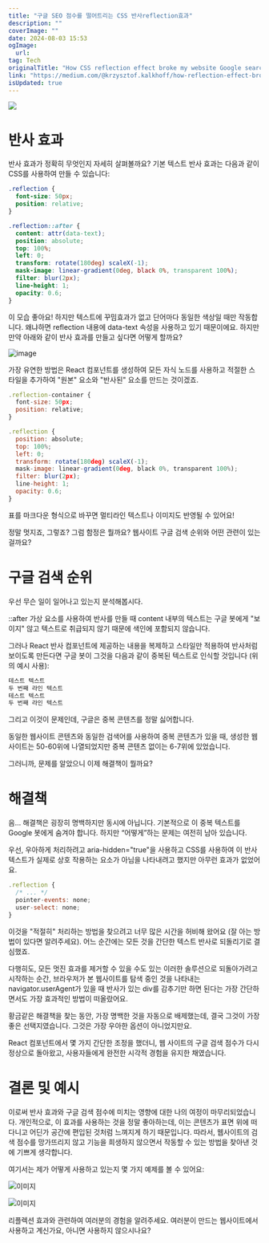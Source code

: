 ```yaml
---
title: "구글 SEO 점수를 떨어트리는 CSS 반사reflection효과"
description: ""
coverImage: ""
date: 2024-08-03 15:53
ogImage:
  url:
tag: Tech
originalTitle: "How CSS reflection effect broke my website Google search score"
link: "https://medium.com/@krzysztof.kalkhoff/how-reflection-effect-broke-my-website-google-search-score-841d4f9acee9"
isUpdated: true
---
```


<img src="/assets/img/HowCSSreflectioneffectbrokemywebsiteGooglesearchscore_0.png" />

# 반사 효과

반사 효과가 정확히 무엇인지 자세히 살펴볼까요? 기본 텍스트 반사 효과는 다음과 같이 CSS를 사용하여 만들 수 있습니다:

```css
.reflection {
  font-size: 50px;
  position: relative;
}

.reflection::after {
  content: attr(data-text);
  position: absolute;
  top: 100%;
  left: 0;
  transform: rotate(180deg) scaleX(-1);
  mask-image: linear-gradient(0deg, black 0%, transparent 100%);
  filter: blur(2px);
  line-height: 1;
  opacity: 0.6;
}
```

<!-- seedividend - 사각형 -->

<ins class="adsbygoogle"
     style="display:block"
     data-ad-client="ca-pub-4877378276818686"
     data-ad-slot="1898504329"
     data-ad-format="auto"
     data-full-width-responsive="true"></ins>

<script>
     (adsbygoogle = window.adsbygoogle || []).push({});
</script>

이 모습 좋아요! 하지만 텍스트에 꾸밈효과가 없고 단어마다 동일한 색상일 때만 작동합니다. 왜냐하면 reflection 내용에 data-text 속성을 사용하고 있기 때문이에요. 하지만 만약 아래와 같이 반사 효과를 만들고 싶다면 어떻게 할까요?

![image](/assets/img/HowCSSreflectioneffectbrokemywebsiteGooglesearchscore_1.png)

가장 유연한 방법은 React 컴포넌트를 생성하여 모든 자식 노드를 사용하고 적절한 스타일을 추가하여 "원본" 요소와 "반사된" 요소를 만드는 것이겠죠.

```js
.reflection-container {
  font-size: 50px;
  position: relative;
}

.reflection {
  position: absolute;
  top: 100%;
  left: 0;
  transform: rotate(180deg) scaleX(-1);
  mask-image: linear-gradient(0deg, black 0%, transparent 100%);
  filter: blur(2px);
  line-height: 1;
  opacity: 0.6;
}
```

<!-- seedividend - 사각형 -->

<ins class="adsbygoogle"
     style="display:block"
     data-ad-client="ca-pub-4877378276818686"
     data-ad-slot="1898504329"
     data-ad-format="auto"
     data-full-width-responsive="true"></ins>

<script>
     (adsbygoogle = window.adsbygoogle || []).push({});
</script>

표를 마크다운 형식으로 바꾸면 멀티라인 텍스트나 이미지도 반영될 수 있어요!

정말 멋지죠, 그렇죠? 그럼 함정은 뭘까요? 웹사이트 구글 검색 순위와 어떤 관련이 있는 걸까요?

# 구글 검색 순위

우선 무슨 일이 일어나고 있는지 분석해봅시다.

<!-- seedividend - 사각형 -->

<ins class="adsbygoogle"
     style="display:block"
     data-ad-client="ca-pub-4877378276818686"
     data-ad-slot="1898504329"
     data-ad-format="auto"
     data-full-width-responsive="true"></ins>

<script>
     (adsbygoogle = window.adsbygoogle || []).push({});
</script>

::after 가상 요소를 사용하여 반사를 만들 때 content 내부의 텍스트는 구글 봇에게 "보이지" 않고 텍스트로 취급되지 않기 때문에 색인에 포함되지 않습니다.

그러나 React 반사 컴포넌트에 제공하는 내용을 복제하고 스타일만 적용하여 반사처럼 보이도록 만든다면 구글 봇이 그것을 다음과 같이 중복된 텍스트로 인식할 것입니다 (위의 예시 사용):

```js
테스트 텍스트
두 번째 라인 텍스트
테스트 텍스트
두 번째 라인 텍스트
```

그리고 이것이 문제인데, 구글은 중복 콘텐츠를 정말 싫어합니다.

<!-- seedividend - 사각형 -->

<ins class="adsbygoogle"
     style="display:block"
     data-ad-client="ca-pub-4877378276818686"
     data-ad-slot="1898504329"
     data-ad-format="auto"
     data-full-width-responsive="true"></ins>

<script>
     (adsbygoogle = window.adsbygoogle || []).push({});
</script>

동일한 웹사이트 콘텐츠와 동일한 검색어를 사용하여 중복 콘텐츠가 있을 때, 생성한 웹사이트는 50-60위에 나열되었지만 중복 콘텐츠 없이는 6-7위에 있었습니다.

그러니까, 문제를 알았으니 이제 해결책이 뭘까요?

# 해결책

음... 해결책은 굉장히 명백하지만 동시에 아닙니다. 기본적으로 이 중복 텍스트를 Google 봇에게 숨겨야 합니다. 하지만 “어떻게”하는 문제는 여전히 남아 있습니다.

<!-- seedividend - 사각형 -->

<ins class="adsbygoogle"
     style="display:block"
     data-ad-client="ca-pub-4877378276818686"
     data-ad-slot="1898504329"
     data-ad-format="auto"
     data-full-width-responsive="true"></ins>

<script>
     (adsbygoogle = window.adsbygoogle || []).push({});
</script>

우선, 우아하게 처리하려고 aria-hidden="true"을 사용하고 CSS를 사용하여 이 반사 텍스트가 실제로 상호 작용하는 요소가 아님을 나타내려고 했지만 아무런 효과가 없었어요.

```js
.reflection {
  /* ... */
  pointer-events: none;
  user-select: none;
}
```

이것을 "적절히" 처리하는 방법을 찾으려고 너무 많은 시간을 허비해 왔어요 (잘 아는 방법이 있다면 알려주세요). 어느 순간에는 모든 것을 간단한 텍스트 반사로 되돌리기로 결심했죠.

다행히도, 모든 멋진 효과를 제거할 수 있을 수도 있는 이러한 솔루션으로 되돌아가려고 시작하는 순간, 브라우저가 본 웹사이트를 탐색 중인 것을 나타내는 navigator.userAgent가 있을 때 반사가 있는 div를 감추기만 하면 된다는 가장 간단하면서도 가장 효과적인 방법이 떠올랐어요.

<!-- seedividend - 사각형 -->

<ins class="adsbygoogle"
     style="display:block"
     data-ad-client="ca-pub-4877378276818686"
     data-ad-slot="1898504329"
     data-ad-format="auto"
     data-full-width-responsive="true"></ins>

<script>
     (adsbygoogle = window.adsbygoogle || []).push({});
</script>

황금같은 해결책을 찾는 동안, 가장 명백한 것을 자동으로 배제했는데, 결국 그것이 가장 좋은 선택지였습니다. 그것은 가장 우아한 옵션이 아니었지만요.

React 컴포넌트에서 몇 가지 간단한 조정을 했더니, 웹 사이트의 구글 검색 점수가 다시 정상으로 돌아왔고, 사용자들에게 완전한 시각적 경험을 유지한 채였습니다.

# 결론 및 예시

이로써 반사 효과와 구글 검색 점수에 미치는 영향에 대한 나의 여정이 마무리되었습니다. 개인적으로, 이 효과를 사용하는 것을 정말 좋아하는데, 이는 콘텐츠가 표면 위에 떠다니고 어딘가 공간에 편입된 것처럼 느껴지게 하기 때문입니다. 따라서, 웹사이트의 검색 점수를 망가뜨리지 않고 기능을 희생하지 않으면서 작동할 수 있는 방법을 찾아낸 것에 기쁘게 생각합니다.

<!-- seedividend - 사각형 -->

<ins class="adsbygoogle"
     style="display:block"
     data-ad-client="ca-pub-4877378276818686"
     data-ad-slot="1898504329"
     data-ad-format="auto"
     data-full-width-responsive="true"></ins>

<script>
     (adsbygoogle = window.adsbygoogle || []).push({});
</script>

여기서는 제가 어떻게 사용하고 있는지 몇 가지 예제를 볼 수 있어요:

![이미지](/assets/img/HowCSSreflectioneffectbrokemywebsiteGooglesearchscore_2.png)

![이미지](https://miro.medium.com/v2/resize:fit:840/1*jBuKMlunJGhWibvkYl9SHg.gif)

리플렉션 효과와 관련하여 여러분의 경험을 알려주세요. 여러분이 만드는 웹사이트에서 사용하고 계신가요, 아니면 사용하지 않으시나요?
